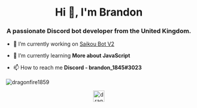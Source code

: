 <h1 align="center">Hi 👋, I'm Brandon</h1>
<h3 align="center">A passionate Discord bot developer from the United Kingdom.</h3>

- 🔭 I’m currently working on [Saikou Bot V2](https://github.com/Saikou-Bot/SaikouBotV2)

- 🌱 I’m currently learning **More about JavaScript**

- 📫 How to reach me **Discord - brandon_1845#3023**


<p>&nbsp;<img align="center" src="https://github-readme-stats.vercel.app/api?username=dragonfire1859&show_icons=true" alt="dragonfire1859" /></p>

<p align="center"> 
<a href="https://twitter.com/dragonfire1859" target="blank"><img align="center" src="https://cdn.jsdelivr.net/npm/simple-icons@3.0.1/icons/twitter.svg" alt="dragonfire1859" height="30" width="30" /></a>
</p>
